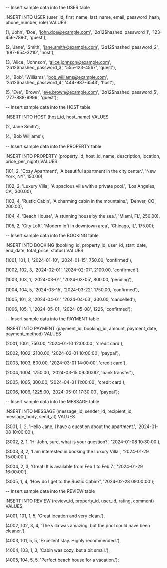 -- Insert sample data into the USER table

INSERT INTO USER (user_id, first_name, last_name, email, password_hash, phone_number, role) VALUES

(1, 'John', 'Doe', 'john.doe@example.com', '$2a$12$hashed_password_1', '123-456-7890', 'guest'),

(2, 'Jane', 'Smith', 'jane.smith@example.com', '$2a$12$hashed_password_2', '987-654-3210', 'host'),

(3, 'Alice', 'Johnson', 'alice.johnson@example.com', '$2a$12$hashed_password_3', '555-123-4567', 'guest'),

(4, 'Bob', 'Williams', 'bob.williams@example.com', '$2a$12$hashed_password_4', '444-987-6543', 'host'),

(5, 'Eve', 'Brown', 'eve.brown@example.com', '$2a$12$hashed_password_5', '777-888-9999', 'guest');

-- Insert sample data into the HOST table

INSERT INTO HOST (host_id, host_name) VALUES

(2, 'Jane Smith'),

(4, 'Bob Williams');

-- Insert sample data into the PROPERTY table

INSERT INTO PROPERTY (property_id, host_id, name, description, location, price_per_night) VALUES

(101, 2, 'Cozy Apartment', 'A beautiful apartment in the city center.', 'New York, NY', 150.00),

(102, 2, 'Luxury Villa', 'A spacious villa with a private pool.', 'Los Angeles, CA', 300.00),

(103, 4, 'Rustic Cabin', 'A charming cabin in the mountains.', 'Denver, CO', 200.00),

(104, 4, 'Beach House', 'A stunning house by the sea.', 'Miami, FL', 250.00),

(105, 2, 'City Loft', 'Modern loft in downtown area', 'Chicago, IL', 175.00);

-- Insert sample data into the BOOKING table

INSERT INTO BOOKING (booking_id, property_id, user_id, start_date, end_date, total_price, status) VALUES

(1001, 101, 1, '2024-01-10', '2024-01-15', 750.00, 'confirmed'),

(1002, 102, 3, '2024-02-01', '2024-02-07', 2100.00, 'confirmed'),

(1003, 103, 1, '2024-03-01', '2024-03-05', 800.00, 'pending'),

(1004, 104, 5, '2024-03-15', '2024-03-22', 1750.00, 'confirmed'),

(1005, 101, 3, '2024-04-01', '2024-04-03', 300.00, 'cancelled'),

(1006, 105, 1, '2024-05-01', '2024-05-08', 1225, 'confirmed');

-- Insert sample data into the PAYMENT table

INSERT INTO PAYMENT (payment_id, booking_id, amount, payment_date, payment_method) VALUES

(2001, 1001, 750.00, '2024-01-10 12:00:00', 'credit card'),

(2002, 1002, 2100.00, '2024-02-01 10:00:00', 'paypal'),

(2003, 1003, 800.00, '2024-03-01 14:00:00', 'credit card'),

(2004, 1004, 1750.00, '2024-03-15 09:00:00', 'bank transfer'),

(2005, 1005, 300.00, '2024-04-01 11:00:00', 'credit card'),

(2006, 1006, 1225.00, '2024-05-01 17:30:00', 'paypal');

-- Insert sample data into the MESSAGE table

INSERT INTO MESSAGE (message_id, sender_id, recipient_id, message_body, send_at) VALUES

(3001, 1, 2, 'Hello Jane, I have a question about the apartment.', '2024-01-08 10:00:00'),

(3002, 2, 1, 'Hi John, sure, what is your question?', '2024-01-08 10:30:00'),

(3003, 3, 2, 'I am interested in booking the Luxury Villa.', '2024-01-29 15:00:00'),

(3004, 2, 3, 'Great!  It is available from Feb 1 to Feb 7.', '2024-01-29 16:00:00'),

(3005, 1, 4, 'How do I get to the Rustic Cabin?', '2024-02-28 09:00:00');

-- Insert sample data into the REVIEW table

INSERT INTO REVIEW (review_id, property_id, user_id, rating, comment) VALUES

(4001, 101, 1, 5, 'Great location and very clean.'),

(4002, 102, 3, 4, 'The villa was amazing, but the pool could have been cleaner.'),

(4003, 101, 5, 5, 'Excellent stay. Highly recommended.'),

(4004, 103, 1, 3, 'Cabin was cozy, but a bit small.'),

(4005, 104, 5, 5, 'Perfect beach house for a vacation.');
